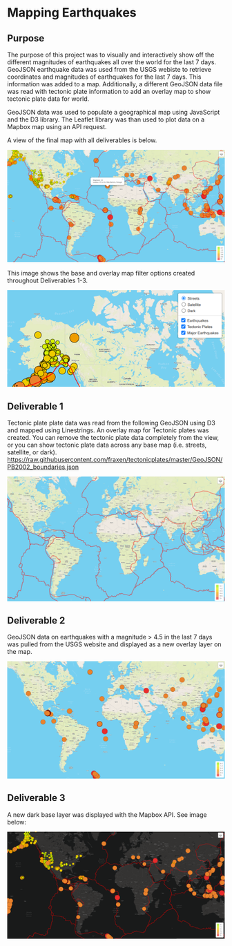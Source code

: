 # Mapping Earthquakes

## Purpose
The purpose of this project was to visually and interactively show off the different magnitudes of earthquakes all over the world for the last 7 days.  GeoJSON earthquake data was used from the USGS webiste to retrieve coordinates and magnitudes of earthquakes for the last 7 days.  This information was added to a map.  Additionally, a different GeoJSON data file was read with tectonic plate information to add an overlay map to show tectonic plate data for world.  

GeoJSON data was used to populate a geographical map using JavaScript and the D3 library.  The Leaflet library was than used to plot data on a Mapbox map using an API request. 

A view of the final map with all deliverables is below.  

<p align="center">
  <img src = https://github.com/lauras521/Mapping_Earthquakes/blob/155b42511180c4e91b0a6897094f5fd11301cafb/Earthquake_Challenge/Resources/all_with_pop_up.PNG>
</p>


This image shows the base and overlay map filter options created throughout Deliverables 1-3.

<p align="center">
  <img src = https://github.com/lauras521/Mapping_Earthquakes/blob/155b42511180c4e91b0a6897094f5fd11301cafb/Earthquake_Challenge/Resources/view_of_overlays_and_base_maps.PNG>
</p>


## Deliverable 1
Tectonic plate plate data was read from the following GeoJSON using D3 and mapped using Linestrings.  An overlay map for Tectonic plates was created.  You can remove the tectonic plate data completely from the view, or you can show tectonic plate data across any base map (i.e. streets, satellite, or dark). 
https://raw.githubusercontent.com/fraxen/tectonicplates/master/GeoJSON/PB2002_boundaries.json

<p align="center">
  <img src = https://github.com/lauras521/Mapping_Earthquakes/blob/1939c93a47a32ab4912f96ad23d7c271a77c94c3/Earthquake_Challenge/Resources/tectonic_plate_only.PNG>
</p>

## Deliverable 2
GeoJSON data on earthquakes with a magnitude > 4.5 in the last 7 days was pulled from the USGS website and displayed as a new overlay layer on the map.

<p align="center">
  <img src = https://github.com/lauras521/Mapping_Earthquakes/blob/1939c93a47a32ab4912f96ad23d7c271a77c94c3/Earthquake_Challenge/Resources/major_quakes_only.PNG>
</p>


## Deliverable 3
A new dark base layer was displayed with the Mapbox API.  See image below:

<p align="center">
  <img src = https://github.com/lauras521/Mapping_Earthquakes/blob/1939c93a47a32ab4912f96ad23d7c271a77c94c3/Earthquake_Challenge/Resources/dark_base_layer_d3.PNG>
</p>

